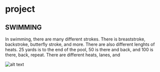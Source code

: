 # project

## SWIMMING
In swimming, there are many different strokes. There is breaststroke, backstroke, butterfly stroke, and more. There are also different lenghts of heats. 25 yards is to the end of the pool, 50 is there and back, and 100 is there, back, repeat. 
There are different heats, lanes, and 

![alt text](http://4.bp.blogspot.com/-brMzmN3jVOY/U12izUAfXfI/AAAAAAAAASc/Zyv1S0qd6c4/s1600/marking+arm1.jpg "Logo Title Text 1")

